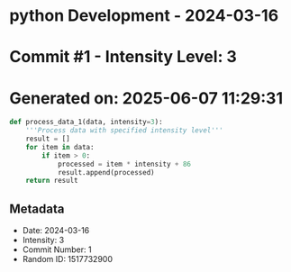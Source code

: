 ﻿# python Development - 2024-03-16
# Commit #1 - Intensity Level: 3
# Generated on: 2025-06-07 11:29:31
```python
def process_data_1(data, intensity=3):
    '''Process data with specified intensity level'''
    result = []
    for item in data:
        if item > 0:
            processed = item * intensity + 86
            result.append(processed)
    return result
```
## Metadata
- Date: 2024-03-16
- Intensity: 3
- Commit Number: 1
- Random ID: 1517732900
